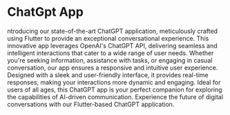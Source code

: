 # ChatGpt App

ntroducing our state-of-the-art ChatGPT application, meticulously crafted using Flutter to provide an exceptional conversational experience. This innovative app leverages OpenAI's ChatGPT API, delivering seamless and intelligent interactions that cater to a wide range of user needs. Whether you're seeking information, assistance with tasks, or engaging in casual conversation, our app ensures a responsive and intuitive user experience. Designed with a sleek and user-friendly interface, it provides real-time responses, making your interactions more dynamic and engaging. Ideal for users of all ages, this ChatGPT app is your perfect companion for exploring the capabilities of AI-driven communication. Experience the future of digital conversations with our Flutter-based ChatGPT application.
